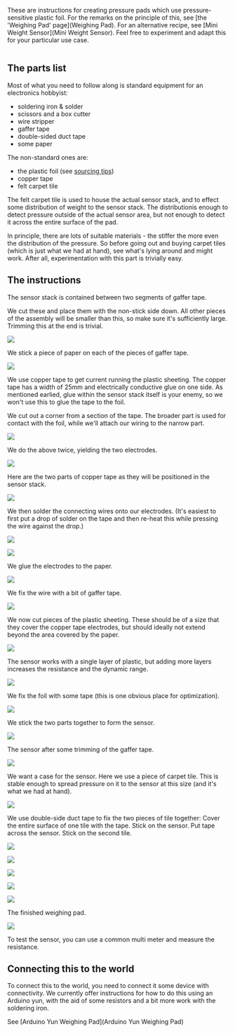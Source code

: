 These are instructions for creating pressure pads which use pressure-sensitive plastic foil.  For the remarks on the principle of this, see [the 'Weighing Pad' page](Weighing Pad). For an alternative recipe, see [Mini Weight Sensor](Mini Weight Sensor). Feel free to experiment and adapt this for your particular use case.

<div class="topimage_container">
   <img class="topimage" src="/static/img/iotcookbook/weighingpad/assembly_final.jpg" alt="">   
</div>

## The parts list

Most of what you need to follow along is standard equipment for an electronics hobbyist:

* soldering iron & solder
* scissors and a box cutter
* wire stripper
* gaffer tape
* double-sided duct tape
* some paper

The non-standard ones are:

* the plastic foil (see [sourcing tips](Weighing-Pad#sourcing-the-plastic-foil))
* copper tape
* felt carpet tile 

The felt carpet tile is used to house the actual sensor stack, and to effect some distribution of weight to the sensor stack. The distributionis enough to detect pressure outside of the actual sensor area, but not enough to detect it across the entire surface of the pad.

In principle, there are lots of suitable materials - the stiffer the more even the distribution of the pressure. So before going out and buying carpet tiles (which is just what we had at hand), see what's lying around and might work. After all, experimentation with this part is trivially easy. 

## The instructions

The sensor stack is contained between two segments of gaffer tape. 

We cut these and place them with the non-stick side down. All other pieces of the assembly will be smaller than this, so make sure it's sufficiently large. Trimming this at the end is trivial.

![](/static/img/iotcookbook/weighingpad/gaffer_02.jpg)

We stick a piece of paper on each of the pieces of gaffer tape.

![](/static/img/iotcookbook/weighingpad/paper.jpg)

We use copper tape to get current running the plastic sheeting. The copper tape has a width of 25mm and electrically conductive glue on one side. As mentioned earlied, glue within the sensor stack itself is your enemy, so we won't use this to glue the tape to the foil. 

We cut out a corner from a section of the tape. The broader part is used for contact with the foil, while we'll attach our wiring to the narrow part. 

![](/static/img/iotcookbook/weighingpad/copper_01.jpg)

We do the above twice, yielding the two electrodes.

![](/static/img/iotcookbook/weighingpad/copper_02.jpg)

Here are the two parts of copper tape as they will be positioned in the sensor stack.

![](/static/img/iotcookbook/weighingpad/copper_03.jpg)

We then solder the connecting wires onto our electrodes. (It's easiest to first put a drop of solder on the tape and then re-heat this while pressing the wire against the drop.)

![](/static/img/iotcookbook/weighingpad/copper_04.jpg)

![](/static/img/iotcookbook/weighingpad/copper_05.jpg)

We glue the electrodes to the paper. 

![](/static/img/iotcookbook/weighingpad/assembly_02.jpg)

We fix the wire with a bit of gaffer tape. 

![](/static/img/iotcookbook/weighingpad/assembly_03.jpg)

We now cut pieces of the plastic sheeting. These should be of a size that they cover the copper tape electrodes, but should ideally not extend beyond the area covered by the paper.

![](/static/img/iotcookbook/weighingpad/foil.jpg)

The sensor works with a single layer of plastic, but adding more layers increases the resistance and the dynamic range.

![](/static/img/iotcookbook/weighingpad/assembly_05.jpg)

We fix the foil with some tape (this is one obvious place for optimization).

![](/static/img/iotcookbook/weighingpad/assembly_06.jpg)

We stick the two parts together to form the sensor.

![](/static/img/iotcookbook/weighingpad/assembly_07.jpg)

The sensor after some trimming of the gaffer tape.

![](/static/img/iotcookbook/weighingpad/assembly_08.jpg)

We want a case for the sensor. Here we use a piece of carpet tile. This is stable enough to spread pressure on it to the sensor at this size (and it's what we had at hand). 

![](/static/img/iotcookbook/weighingpad/assembly_09.jpg)

We use double-side duct tape to fix the two pieces of tile together: Cover the entire surface of one tile with the tape. Stick on the sensor. Put tape across the sensor. Stick on the second tile.

![](/static/img/iotcookbook/weighingpad/assembly_10.jpg)

![](/static/img/iotcookbook/weighingpad/assembly_11.jpg)

![](/static/img/iotcookbook/weighingpad/assembly_12.jpg)

![](/static/img/iotcookbook/weighingpad/assembly_13.jpg)

![](/static/img/iotcookbook/weighingpad/assembly_14.jpg)

The finished weighing pad.

![](/static/img/iotcookbook/weighingpad/assembly_final.jpg)

To test the sensor, you can use a common multi meter and measure the resistance. 


## Connecting this to the world

To connect this to the world, you need to connect it some device with connectivity. We currently offer instructions for how to do this using an Arduino yun, with the aid of some resistors and a bit more work with the soldering iron.

See [Arduino Yun Weighing Pad](Arduino Yun Weighing Pad)
